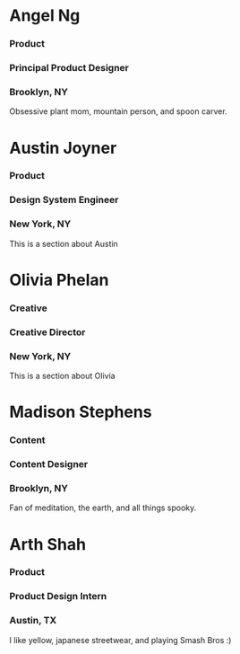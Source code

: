 # Angel Ng
### Product
### Principal Product Designer
### Brooklyn, NY
Obsessive plant mom, mountain person, and spoon carver.

# Austin Joyner
### Product
### Design System Engineer
### New York, NY
This is a section about Austin

# Olivia Phelan
### Creative
### Creative Director
### New York, NY
This is a section about Olivia

# Madison Stephens
### Content
### Content Designer
### Brooklyn, NY
Fan of meditation, the earth, and all things spooky.

# Arth Shah
### Product
### Product Design Intern
### Austin, TX
I like yellow, japanese streetwear, and playing Smash Bros :)
